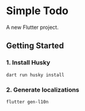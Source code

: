 # Simple Todo

A new Flutter project.

## Getting Started
### 1. Install Husky
```shell
dart run husky install
```
### 2. Generate localizations
```shell
flutter gen-l10n
```